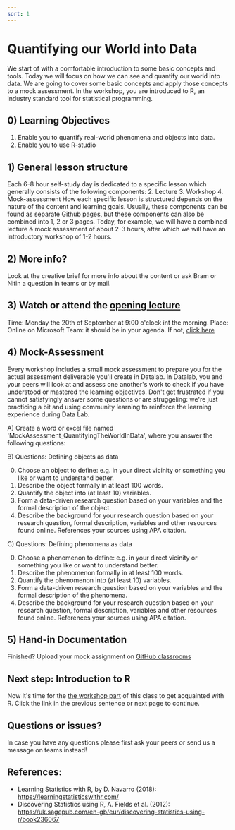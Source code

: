 ```yaml
---
sort: 1
---
```


# Quantifying our World into Data

We start of with a comfortable introduction to some basic concepts and tools. Today we will focus on how we can see and quantify our world into data. We are going to cover some basic concepts and apply those concepts to a mock assessment. In the workshop, you are introduced to R, an industry standard tool for statistical programming.

## 0) Learning Objectives
1. Enable you to quantify real-world phenomena and objects into data.
2. Enable you to use R-studio

## 1) General lesson structure
Each 6-8 hour self-study day is dedicated to a specific lesson which generally consists of the following components:
2. Lecture
3. Workshop
4. Mock-assessment
How each specific lesson is structured depends on the nature of the content and learning goals. Usually, these components can be found as separate Github pages, but these components can also be combined into 1, 2 or 3 pages. Today, for example, we will have a combined lecture & mock assessment of about 2-3 hours, after which we will have an introductory workshop of 1-2 hours.

## 2) More info?
Look at the creative brief for more info about the content or ask Bram or Nitin a question in teams or by mail.

## 3) Watch or attend the [opening lecture](https://img.freepik.com/vrije-vector/binnenkort-onder-constructie-geel-ontwerp_1017-26685.jpg?size=338&ext=jpg)
Time: Monday the 20th of September at 9:00 o'clock int the morning.
Place: Online on Microsoft Team: it should be in your agenda. If not, [click here](https://teams.microsoft.com/l/meetup-join/19%3a17PMQMfR4ntX_bdV9TDCQMIh5dTyPJibns2Pp1g76Os1%40thread.tacv2/1631095566063?context=%7b%22Tid%22%3a%220a33589b-0036-4fe8-a829-3ed0926af886%22%2c%22Oid%22%3a%225cef929d-ecf9-4fca-bf12-bc5ee065fc99%22%7d)

## 4) Mock-Assessment
Every workshop includes a small mock assessment to prepare you for the actual assessment deliverable you'll create in Datalab. In Datalab, you and your peers will look at and assess one another's work to check if you have understood or mastered the learning objectives. Don't get frustrated if you cannot satisfyingly answer some questions or are struggeling: we're just practicing a bit and using community learning to reinforce the learning experience during Data Lab.

A) Create a word or excel file named 'MockAssessment_QuantifyingTheWorldInData',  where you answer the following questions:

B) Questions: Defining objects as data

0. Choose an object to define: e.g. in your direct vicinity or something you like or want to understand better.
1. Describe the object formally in at least 100 words.
2. Quantify the object into (at least 10) variables.
3. Form a data-driven research question based on your variables and the formal description of the object.
4. Describe the background for your research question based on your research question, formal description, variables and other resources found online. References your sources using APA citation.

C) Questions: Defining phenomena as data

0. Choose a phenomenon to define: e.g. in your direct vicinity or something you like or want to understand better.
1. Describe the phenomenon formally in at least 100 words.
2. Quantify the phenomenon into (at least 10) variables.
3. Form a data-driven research question based on your variables and the formal description of the phenomena.
4. Describe the background for your research question based on your research question, formal description, variables and other resources found online. References your sources using APA citation.


## 5) Hand-in Documentation
Finished? Upload your mock assignment on [GitHub classrooms](HYPERLINK)

## Next step: Introduction to R
Now it's time for the [the workshop part](https://adsai.buas.nl/Study%20Content/DataScience/IntroToR.html) of this class to get acquainted with R. Click the link in the previous sentence or next page to continue.

## Questions or issues?
In case you have any questions please first ask your peers or send us a message on teams instead!

## References:
- Learning Statistics with R, by D. Navarro (2018):  https://learningstatisticswithr.com/  
- Discovering Statistics using R, A. Fields et al. (2012): https://uk.sagepub.com/en-gb/eur/discovering-statistics-using-r/book236067  
